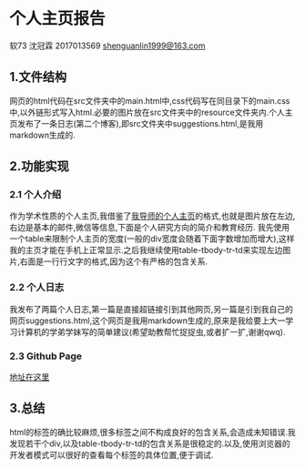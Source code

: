 # 个人主页报告

软73 沈冠霖 2017013569 shenguanlin1999@163.com

## 1.文件结构

网页的html代码在src文件夹中的main.html中,css代码写在同目录下的main.css中,以外链形式写入html.必要的图片放在src文件夹中的resource文件夹内.个人主页发布了一条日志(第二个博客),即src文件夹中suggestions.html,是我用markdown生成的.

## 2.功能实现

### 2.1 个人介绍

作为学术性质的个人主页,我借鉴了[我导师的个人主页](http://liuyebin.com/)的格式,也就是图片放在左边,右边是基本的邮件,微信等信息,下面是个人研究方向的简介和教育经历. 我先使用一个table来限制个人主页的宽度(一般的div宽度会随着下面字数增加而增大),这样我的主页才能在手机上正常显示.之后我继续使用table-tbody-tr-td来实现左边图片,右面是一行行文字的格式,因为这个有严格的包含关系.

### 2.2 个人日志

我发布了两篇个人日志,第一篇是直接超链接引到其他网页,另一篇是引到我自己的网页suggestions.html,这个网页是我用markdown生成的,原来是我给要上大一学习计算机的学弟学妹写的简单建议(希望助教帮忙捉捉虫,或者扩一扩,谢谢qwq).

### 2.3 Github Page

[地址在这里](https://github.com/SerCharles/Personal-Page)

## 3.总结

html的标签的确比较麻烦,很多标签之间不构成良好的包含关系,会造成未知错误.我发现若干个div,以及table-tbody-tr-td的包含关系是很稳定的.以及,使用浏览器的开发者模式可以很好的查看每个标签的具体位置,便于调试.